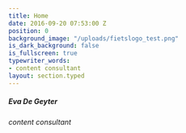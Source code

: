 ```yaml
---
title: Home
date: 2016-09-20 07:53:00 Z
position: 0
background_image: "/uploads/fietslogo_test.png"
is_dark_background: false
is_fullscreen: true
typewriter_words:
- content consultant
layout: section.typed
---
```


##### Eva De Geyter

###### <span id="typed">content consultant</span>
